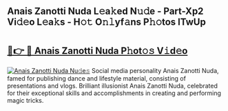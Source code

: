 ## Anais Zanotti Nuda L𝚎a𝚔ed N𝚞𝚍e - Part-Xp2 Vi𝚍𝚎o L𝚎a𝚔s - H𝚘𝚝 O𝚗𝚕yf𝚊ns P𝚑𝚘tos lTwUp

# <h2><a href="http://kf6bvt.oniu.top/?m=Anais+Zanotti+Nuda">🔗👉 🔴 Anais Zanotti Nuda P𝚑ot𝚘𝚜 V𝚒d𝚎o</a></h2>

[![Anais Zanotti Nuda Nu𝚍e𝚜](https://i.imgur.com/0qMVB7G.gif)](http://kf6bvt.oniu.top/?m=Anais+Zanotti+Nuda)
Social media personality Anais Zanotti Nuda, famed for publishing dance and lifestyle material, consisting of presentations and vlogs. Brilliant illusionist Anais Zanotti Nuda, celebrated for their exceptional skills and accomplishments in creating and performing magic tricks.  
